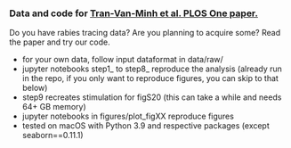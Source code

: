 ### Data and code for [Tran-Van-Minh et al. PLOS One paper.](https://journals.plos.org/plosone/article?id=10.1371/journal.pone.0278053)

Do you have rabies tracing data? Are you planning to acquire some? Read the paper and try our code. 

- for your own data, follow input dataformat in data/raw/
- jupyter notebooks step1_ to step8_ reproduce the analysis (already run in the repo, if you only want to reproduce figures, you can skip to that below)
- step9 recreates stimulation for figS20 (this can take a while and needs 64+ GB memory)
- jupyter notebooks in figures/plot_figXX reproduce figures
- tested on macOS with Python 3.9 and respective packages (except seaborn==0.11.1)
